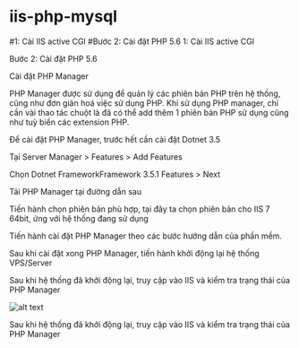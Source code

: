 # iis-php-mysql
#1: Cài IIS active CGI
#Bước 2: Cài đặt PHP 5.6
1: Cài IIS active CGI

Bước 2: Cài đặt PHP 5.6

Cài đặt PHP Manager

PHP Manager được sử dụng để quản lý các phiên bản PHP trên hệ thống, cũng như đơn giản hoá việc sử dụng PHP. Khi sử dụng PHP manager, chỉ cần vài thao tác chuột là đã có thể add thêm 1 phiên bản PHP sử dụng cũng như tuỳ biến các extension PHP.

Để cài đặt PHP Manager, trước hết cần cài đặt Dotnet 3.5

Tại Server Manager > Features > Add Features

Chọn Dotnet FrameworkFramework 3.5.1 Features > Next

Tải PHP Manager tại đường dẫn sau

Tiến hành chọn phiên bản phù hợp, tại đây ta chọn phiên bản cho IIS 7 64bit, ứng với hệ thống đang sử dụng

Tiến hành cài đặt PHP Manager theo các bước hướng dẫn của phần mềm.

Sau khi cài đặt xong PHP Manager, tiến hành khởi động lại hệ thống VPS/Server

Sau khi hệ thống đã khởi động lại, truy cập vào IIS và kiểm tra trạng thái của PHP Manager

![alt text](https://raw.githubusercontent.com/username/projectname/branch/path/to/img.png)

Sau khi hệ thống đã khởi động lại, truy cập vào IIS và kiểm tra trạng thái của PHP Manager
